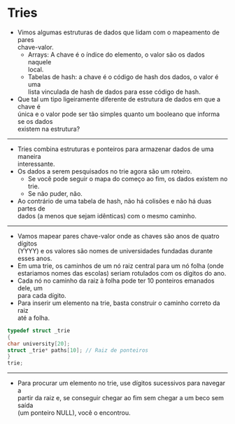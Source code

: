 # Tries

- Vimos algumas estruturas de dados que lidam com o mapeamento de pares\
chave-valor.
    - Arrays: A chave é o índice do elemento, o valor são os dados naquele\
    local.
    - Tabelas de hash: a chave é o código de hash dos dados, o valor é uma\
    lista vinculada de hash de dados para esse código de hash.
- Que tal um tipo ligeiramente diferente de estrutura de dados em que a chave é\
única e o valor pode ser tão simples quanto um booleano que informa se os dados\
existem na estrutura?
___

- Tries combina estruturas e ponteiros para armazenar dados de uma maneira\
interessante.
- Os dados a serem pesquisados no trie agora são um roteiro.
    - Se você pode seguir o mapa do começo ao fim, os dados existem no trie.
    - Se não puder, não.
- Ao contrário de uma tabela de hash, não há colisões e não há duas partes de\
dados (a menos que sejam idênticas) com o mesmo caminho.
___

- Vamos mapear pares chave-valor onde as chaves são anos de quatro dígitos\
(YYYY) e os valores são nomes de universidades fundadas durante esses anos.
- Em uma trie, os caminhos de um nó raiz central para um nó folha (onde\
estariamos nomes das escolas) seriam rotulados com os dígitos do ano.
- Cada nó no caminho da raiz à folha pode ter 10 ponteiros emanados dele, um\
para cada dígito.
- Para inserir um elemento na trie, basta construir o caminho correto da raiz\
até a folha.
```c
typedef struct _trie
{
char university[20];
struct _trie* paths[10]; // Raiz de ponteiros
}
trie;
```
___

- Para procurar um elemento no trie, use dígitos sucessivos para navegar a\
partir da raiz e, se conseguir chegar ao fim sem chegar a um beco sem saída\
(um ponteiro NULL), você o encontrou.
